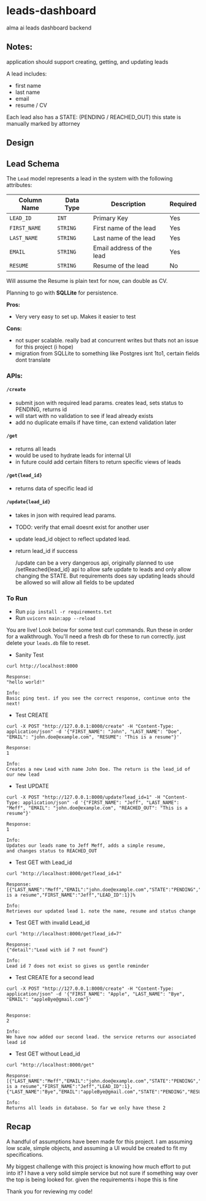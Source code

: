 # leads-dashboard
alma ai leads dashboard backend


## Notes:
application should support creating, getting, and updating leads

A lead includes:
- first name
- last name
- email
- resume / CV

Each lead also has a STATE: (PENDING / REACHED_OUT)
this state is manually marked by attorney

## Design

## Lead Schema

The `Lead` model represents a lead in the system with the following attributes:

| Column Name | Data Type | Description                  | Required |
|-------------|------------|------------------------------|----------|
| `LEAD_ID`   | `INT`      | Primary Key                  | Yes      |
| `FIRST_NAME`| `STRING`   | First name of the lead       | Yes      |
| `LAST_NAME` | `STRING`   | Last name of the lead        | Yes      |
| `EMAIL`     | `STRING`   | Email address of the lead    | Yes      |
| `RESUME`    | `STRING`   | Resume of the lead           | No       |


Will assume the Resume is plain text for now, can double as CV.

Planning to go with **SQLLite** for persistence.

__Pros:__ 
- Very very easy to set up. Makes it easier to test

__Cons:__
- not super scalable. really bad at concurrent writes but thats not an issue for this project (i hope)
- migration from SQLLite to something like Postgres isnt 1to1, certain fields dont translate

### APIs:
#### `/create `
- submit json with required lead params. creates lead, sets status to PENDING, returns id
- will start with no validation to see if lead already exists
- add no duplicate emails if have time, can extend validation later

#### `/get `
- returns all leads
- would be used to hydrate leads for internal UI
- in future could add certain filters to return specific views of leads

#### `/get{lead_id} `
- returns data of specific lead id


#### `/update{lead_id}`
- takes in json with required lead params.
- TODO: verify that email doesnt exist for another user
- update lead_id object to reflect updated lead. 
- return lead_id if success

    /update can be a very dangerous api, originally planned to use /setReached{lead_id} api to allow safe
    update to leads and only allow changing the STATE. But requirements does say updating leads should
    be allowed so will allow all fields to be updated


### To Run

- Run `pip install -r requirements.txt`
- Run `uvicorn main:app --reload`

You are live! Look below for some test curl commands. Run these in order for a walkthrough.
You'll need a fresh db for these to run correctly. just delete your `leads.db` file to reset.


- Sanity Test

```
curl http://localhost:8000

Response:
"hello world!"

Info:
Basic ping test. if you see the correct response, continue onto the next!
```

- Test CREATE
```
curl -X POST "http://127.0.0.1:8000/create" -H "Content-Type: application/json" -d '{"FIRST_NAME": "John", "LAST_NAME": "Doe", "EMAIL": "john.doe@example.com", "RESUME": "This is a resume"}'

Response:
1

Info:
Creates a new Lead with name John Doe. The return is the lead_id of our new lead
```
- Test UPDATE
```
curl -X POST "http://127.0.0.1:8000/update?lead_id=1" -H "Content-Type: application/json" -d '{"FIRST_NAME": "Jeff", "LAST_NAME": "Meff", "EMAIL": "john.doe@example.com", "REACHED_OUT": "This is a resume"}'

Response:
1

Info:
Updates our leads name to Jeff Meff, adds a simple resume, 
and changes status to REACHED_OUT

```
- Test GET with Lead_id
```
curl "http://localhost:8000/get?lead_id=1"

Response:
[{"LAST_NAME":"Meff","EMAIL":"john.doe@example.com","STATE":"PENDING","RESUME":"This is a resume","FIRST_NAME":"Jeff","LEAD_ID":1}]%

Info:
Retrieves our updated lead 1. note the name, resume and status change
```

- Test GET with invalid Lead_id
```
curl "http://localhost:8000/get?lead_id=7"

Response:
{"detail":"Lead with id 7 not found"}

Info:
Lead id 7 does not exist so gives us gentle reminder

```

- Test CREATE for a second lead
```
curl -X POST "http://127.0.0.1:8000/create" -H "Content-Type: application/json" -d '{"FIRST_NAME": "Apple", "LAST_NAME": "Bye", "EMAIL": "appleBye@gmail.com"}'


Response:
2

Info:
We have now added our second lead. the service returns our associated lead id

```


- Test GET without Lead_id
```
curl "http://localhost:8000/get"

Response:
[{"LAST_NAME":"Meff","EMAIL":"john.doe@example.com","STATE":"PENDING","RESUME":"This is a resume","FIRST_NAME":"Jeff","LEAD_ID":1},{"LAST_NAME":"Bye","EMAIL":"appleBye@gmail.com","STATE":"PENDING","RESUME":null,"FIRST_NAME":"Apple","LEAD_ID":2}]  

Info: 
Returns all leads in database. So far we only have these 2
```


## Recap
A handful of assumptions have been made for this project.
I am assuming low scale, simple objects, and assuming a UI would be created to fit my specifications.

My biggest challenge with this project is knowing how much effort to put into it? I have a very solid simple service
but not sure if something way over the top is being looked for. given the requirements i hope this is fine

Thank you for reviewing my code!
